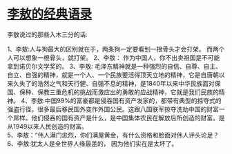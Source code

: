 # [李敖的经典语录](https://github.com/platojobs/SFLOG/issues/329)

李敖说过的那些入木三分的话:

1、李敖:人与狗最大的区别就在于，两条狗一定要看到一根骨头才会打架。
而两个人可以想象一根骨头，就打架。 
2、李敖：
作为中国人，你不出卖祖国是不可能拿到诺贝尔文学奖的。 
3、李敖:
毛泽东精神就是一种强烈的自信、自尊、自主、自立、自强的精神，就是一个人、一个民族要活得顶天立地的精神，它是自唐朝以来久失了的浩然之气和天行健、自强不息的精神，是1840年以来中华民族面对保国、保种、保教三重危机的挑战而激应出的勇敢的应战精神，它就是我们民族的精神。
4、李敖:中国99%的富豪都是侵吞国有资产发家的，都带有典型的掠夺式的强盗行径，很多最后移民国外变作外国公民。这跟八国联军掠夺洗劫中国的财富一个屌样。他们侵吞的国有资产是什么，是中国集体农民在解放后所创造的财富。是从1949以来人民创造的财富。  
5、李敖：“伟人满门忠烈，你们满屋黄金，有什么资格和脸面对伟人评头论足？
6、李敖:犹太人是全世界人缘最差的，
因为他们实在是太坏了。